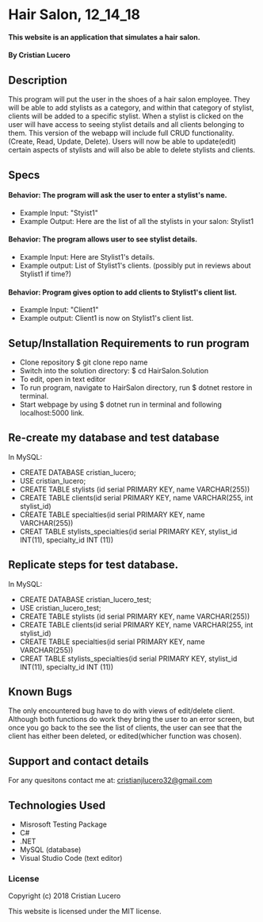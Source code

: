# Hair Salon, 12_14_18

#### This website is an application that simulates a hair salon.

#### By Cristian Lucero

## Description
This program will put the user in the shoes of a hair salon employee. They will be able to add stylists as a category, and within that category of stylist, clients will be added to a specific stylist. When a stylist is clicked on the user will have access to seeing stylist details and all clients belonging to them. This version of the webapp will include full CRUD functionality. (Create, Read, Update, Delete). Users will now be able to update(edit) certain aspects of stylists and will also be able to delete stylists and clients.

## Specs
#### Behavior: The program will ask the user to enter a stylist's name.
* Example Input: "Styist1"
* Example Output: Here are the list of all the stylists in your salon: Stylist1
#### Behavior: The program allows user to see stylist details.
* Example Input: Here are Stylist1's details. 
* Example output: List of Stylist1's clients. (possibly put in reviews about Stylist1 if time?) 
#### Behavior: Program gives option to add clients to Stylist1's client list.
* Example Input: "Client1"
* Example output: Client1 is now on Stylist1's client list. 


## Setup/Installation Requirements to run program
* Clone repository $ git clone repo name
* Switch into the solution directory: $ cd HairSalon.Solution
* To edit, open in text editor
* To run program, navigate to HairSalon directory, run $ dotnet restore in terminal. 
* Start webpage by using $ dotnet run in terminal and following localhost:5000 link.

## Re-create my database and test database
In MySQL:
* CREATE DATABASE cristian_lucero;
* USE cristian_lucero;
* CREATE TABLE stylists (id serial PRIMARY KEY, name VARCHAR(255))
* CREATE TABLE clients(id serial PRIMARY KEY, name VARCHAR(255, int stylist_id)
* CREATE TABLE specialties(id serial PRIMARY KEY, name VARCHAR(255))
* CREAT TABLE stylists_specialties(id serial PRIMARY KEY, stylist_id INT(11), specialty_id INT (11))
## Replicate steps for test database.
In MySQL:
* CREATE DATABASE cristian_lucero_test;
* USE cristian_lucero_test;
* CREATE TABLE stylists (id serial PRIMARY KEY, name VARCHAR(255))
* CREATE TABLE clients(id serial PRIMARY KEY, name VARCHAR(255, int stylist_id)
* CREATE TABLE specialties(id serial PRIMARY KEY, name VARCHAR(255))
* CREAT TABLE stylists_specialties(id serial PRIMARY KEY, stylist_id INT(11), specialty_id INT (11))




## Known Bugs
The only encountered bug have to do with views of edit/delete client. Although both functions do work they bring the user to an error screen, but once you go back to the see the list of clients, the user can see that the client has either been deleted, or edited(whicher function was chosen).


## Support and contact details

For any quesitons contact me at: cristianjlucero32@gmail.com

## Technologies Used

* Misrosoft Testing Package
* C#
* .NET
* MySQL (database)
* Visual Studio Code (text editor)




### License

Copyright (c) 2018 Cristian Lucero

This website is licensed under the MIT license.